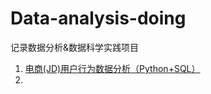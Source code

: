 # Data-analysis-doing
记录数据分析&amp;数据科学实践项目
1. [电商(JD)用户行为数据分析（Python+SQL）](https://github.com/Tangweiwei227/Data-analysis-doing/blob/main/e-commerce(JD)_python%2Bsql.ipynb)
2. 
